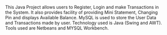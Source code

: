 This Java Project allows users to Register, Login and make Transactions in the System.
It also provides facility of providing Mini Statement, Changing Pin and displays Available Balance.
MySQL is used to store the User Data and Transactions made by user.
Technology used is Java (Swing and AWT). 
Tools used are Netbeans and MYSQL Workbench.
